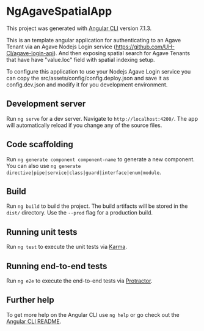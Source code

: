 # NgAgaveSpatialApp

This project was generated with [Angular CLI](https://github.com/angular/angular-cli) version 7.1.3.

This is an template angular application for authenticating to an Agave Tenant via an Agave Nodejs Login service (https://github.com/UH-CI/agave-login-api). And then exposing spatial search for Agave Tenants that have have "value.loc" field with spatial indexing setup.

To configure this application to use your Nodejs Agave Login service you can copy the src/assets/config/config.deploy.json and save it as config.dev.json and modify it for you development environment.

## Development server

Run `ng serve` for a dev server. Navigate to `http://localhost:4200/`. The app will automatically reload if you change any of the source files.

## Code scaffolding

Run `ng generate component component-name` to generate a new component. You can also use `ng generate directive|pipe|service|class|guard|interface|enum|module`.

## Build

Run `ng build` to build the project. The build artifacts will be stored in the `dist/` directory. Use the `--prod` flag for a production build.

## Running unit tests

Run `ng test` to execute the unit tests via [Karma](https://karma-runner.github.io).

## Running end-to-end tests

Run `ng e2e` to execute the end-to-end tests via [Protractor](http://www.protractortest.org/).

## Further help

To get more help on the Angular CLI use `ng help` or go check out the [Angular CLI README](https://github.com/angular/angular-cli/blob/master/README.md).
